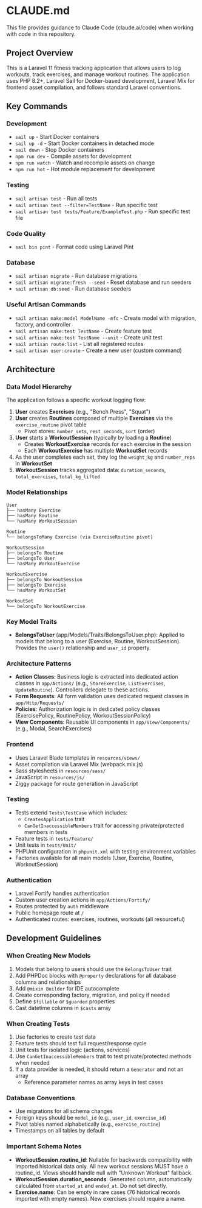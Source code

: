 # CLAUDE.md

This file provides guidance to Claude Code (claude.ai/code) when working with code in this repository.

## Project Overview

This is a Laravel 11 fitness tracking application that allows users to log workouts, track exercises, and manage workout routines. The application uses PHP 8.2+, Laravel Sail for Docker-based development, Laravel Mix for frontend asset compilation, and follows standard Laravel conventions.

## Key Commands

### Development
- `sail up` - Start Docker containers
- `sail up -d` - Start Docker containers in detached mode
- `sail down` - Stop Docker containers
- `npm run dev` - Compile assets for development
- `npm run watch` - Watch and recompile assets on change
- `npm run hot` - Hot module replacement for development

### Testing
- `sail artisan test` - Run all tests
- `sail artisan test --filter=TestName` - Run specific test
- `sail artisan test tests/Feature/ExampleTest.php` - Run specific test file

### Code Quality
- `sail bin pint` - Format code using Laravel Pint

### Database
- `sail artisan migrate` - Run database migrations
- `sail artisan migrate:fresh --seed` - Reset database and run seeders
- `sail artisan db:seed` - Run database seeders

### Useful Artisan Commands
- `sail artisan make:model ModelName -mfc` - Create model with migration, factory, and controller
- `sail artisan make:test TestName` - Create feature test
- `sail artisan make:test TestName --unit` - Create unit test
- `sail artisan route:list` - List all registered routes
- `sail artisan user:create` - Create a new user (custom command)

## Architecture

### Data Model Hierarchy

The application follows a specific workout logging flow:

1. **User** creates **Exercises** (e.g., "Bench Press", "Squat")
2. **User** creates **Routines** composed of multiple **Exercises** via the `exercise_routine` pivot table
   - Pivot stores: `number_sets`, `rest_seconds`, `sort` (order)
3. **User** starts a **WorkoutSession** (typically by loading a **Routine**)
   - Creates **WorkoutExercise** records for each exercise in the session
   - Each **WorkoutExercise** has multiple **WorkoutSet** records
4. As the user completes each set, they log the `weight_kg` and `number_reps` in **WorkoutSet**
5. **WorkoutSession** tracks aggregated data: `duration_seconds`, `total_exercises`, `total_kg_lifted`

### Model Relationships

```
User
├── hasMany Exercise
├── hasMany Routine
└── hasMany WorkoutSession

Routine
└── belongsToMany Exercise (via ExerciseRoutine pivot)

WorkoutSession
├── belongsTo Routine
├── belongsTo User
└── hasMany WorkoutExercise

WorkoutExercise
├── belongsTo WorkoutSession
├── belongsTo Exercise
└── hasMany WorkoutSet

WorkoutSet
└── belongsTo WorkoutExercise
```

### Key Model Traits

- **BelongsToUser** (app/Models/Traits/BelongsToUser.php): Applied to models that belong to a user (Exercise, Routine, WorkoutSession). Provides the `user()` relationship and `user_id` property.

### Architecture Patterns

- **Action Classes**: Business logic is extracted into dedicated action classes in `app/Actions/` (e.g., `StoreExercise`, `ListExercises`, `UpdateRoutine`). Controllers delegate to these actions.
- **Form Requests**: All form validation uses dedicated request classes in `app/Http/Requests/`
- **Policies**: Authorization logic is in dedicated policy classes (ExercisePolicy, RoutinePolicy, WorkoutSessionPolicy)
- **View Components**: Reusable UI components in `app/View/Components/` (e.g., Modal, SearchExercises)

### Frontend

- Uses Laravel Blade templates in `resources/views/`
- Asset compilation via Laravel Mix (webpack.mix.js)
- Sass stylesheets in `resources/sass/`
- JavaScript in `resources/js/`
- Ziggy package for route generation in JavaScript

### Testing

- Tests extend `Tests\TestCase` which includes:
  - `CreatesApplication` trait
  - `CanGetInaccessibleMembers` trait for accessing private/protected members in tests
- Feature tests in `tests/Feature/`
- Unit tests in `tests/Unit/`
- PHPUnit configuration in `phpunit.xml` with testing environment variables
- Factories available for all main models (User, Exercise, Routine, WorkoutSession)

### Authentication

- Laravel Fortify handles authentication
- Custom user creation actions in `app/Actions/Fortify/`
- Routes protected by `auth` middleware
- Public homepage route at `/`
- Authenticated routes: exercises, routines, workouts (all resourceful)

## Development Guidelines

### When Creating New Models

1. Models that belong to users should use the `BelongsToUser` trait
2. Add PHPDoc blocks with `@property` declarations for all database columns and relationships
3. Add `@mixin Builder` for IDE autocomplete
4. Create corresponding factory, migration, and policy if needed
5. Define `$fillable` or `$guarded` properties
6. Cast datetime columns in `$casts` array

### When Creating Tests

1. Use factories to create test data
2. Feature tests should test full request/response cycle
3. Unit tests for isolated logic (actions, services)
4. Use `CanGetInaccessibleMembers` trait to test private/protected methods when needed
5. If a data provider is needed, it should return a `Generator` and not an array
    - Reference parameter names as array keys in test cases

### Database Conventions

- Use migrations for all schema changes
- Foreign keys should be `model_id` (e.g., `user_id`, `exercise_id`)
- Pivot tables named alphabetically (e.g., `exercise_routine`)
- Timestamps on all tables by default

### Important Schema Notes

- **WorkoutSession.routine_id**: Nullable for backwards compatibility with imported historical data only. All new workout sessions MUST have a routine_id. Views should handle null with "Unknown Workout" fallback.
- **WorkoutSession.duration_seconds**: Generated column, automatically calculated from `started_at` and `ended_at`. Do not set directly.
- **Exercise.name**: Can be empty in rare cases (76 historical records imported with empty names). New exercises should require a name.
